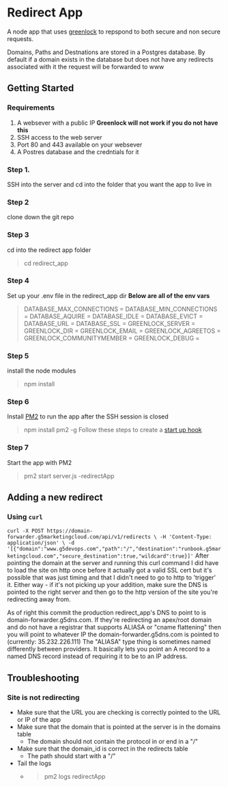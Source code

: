 # Redirect App

A node app that uses [greenlock](https://www.npmjs.com/package/greenlock-express) to repspond to both secure and non secure requests. 

Domains, Paths and Destnations are stored in a Postgres database. By default if a domain exists in the database but does not have any redirects associated with it the request will be forwarded to www


## Getting Started
### Requirements

 1. A websever with a public IP **Greenlock will not work if you do not have this**
 2. SSH access to the web server
 3. Port 80 and 443 available on your websever
 4. A Postres database and the credntials for it

### Step 1.
SSH into the server and cd into the folder that you want the app to live in
### Step 2
clone down the git repo
### Step 3
cd into the redirect app folder 
>  cd redirect_app
### Step 4
Set up your .env file in the redirect_app dir 
**Below are all of the env vars**
>DATABASE_MAX_CONNECTIONS =
>DATABASE_MIN_CONNECTIONS = 
>DATABASE_AQUIRE =
>DATABASE_IDLE =
>DATABASE_EVICT =
>DATABASE_URL =
>DATABASE_SSL =
>GREENLOCK_SERVER =
>GREENLOCK_DIR =
>GREENLOCK_EMAIL =
>GREENLOCK_AGREETOS =
>GREENLOCK_COMMUNITYMEMBER =
>GREENLOCK_DEBUG =

### Step 5
install the node modules 
> npm install
### Step 6 
Install [PM2](https://pm2.io/doc/en/runtime/overview/) to run the app after the SSH session is closed
> npm install pm2 -g
> Follow these steps to create a [start up hook](https://pm2.io/doc/en/runtime/guide/startup-hook/#installation)

### Step 7
Start the app with PM2
> pm2 start server.js -redirectApp

## Adding a new redirect
### Using `curl`
`curl -X POST https://domain-forwarder.g5marketingcloud.com/api/v1/redirects \
      -H 'Content-Type: application/json' \
      -d '[{"domain":"www.g5devops.com","path":"/","destination":"runbook.g5marketingcloud.com","secure_destination":true,"wildcard":true}]'`
After pointing the domain at the server and running this curl command I did have to load the site on http once before it actually got a valid SSL cert but it's possible that was just timing and that I didn't need to go to http to 'trigger' it. Either way - if it's not picking up your addition, make sure the DNS is pointed to the right server and then go to the http version of the site you're redirecting away from. 

As of right this commit the production redirect_app's DNS to point to is domain-forwarder.g5dns.com.
If they're redirecting an apex/root domain and do not have a registrar that supports ALIASA or "cname flattening" then you will point to whatever IP the domain-forwarder.g5dns.com is pointed to (currently: 35.232.226.111) The "ALIASA" type thing is sometimes named differently between providers. It basically lets you point an A record to a named DNS record instead of requiring it to be to an IP address.

## Troubleshooting
### Site is not redirecting

 - Make sure that the URL you are checking is correctly pointed to the URL or IP of the app
 - Make sure that the domain that is pointed at the server is in the domains table
    - The domain should not contain the protocol in or end in a "/"
 - Make sure that the domain_id is correct in the redirects table
    - The path should start with a "/"
 - Tail the logs 
	 - >pm2 logs redirectApp
   

